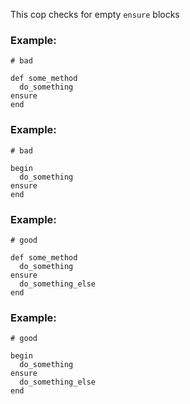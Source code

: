This cop checks for empty `ensure` blocks

### Example:

    # bad

    def some_method
      do_something
    ensure
    end

### Example:

    # bad

    begin
      do_something
    ensure
    end

### Example:

    # good

    def some_method
      do_something
    ensure
      do_something_else
    end

### Example:

    # good

    begin
      do_something
    ensure
      do_something_else
    end
